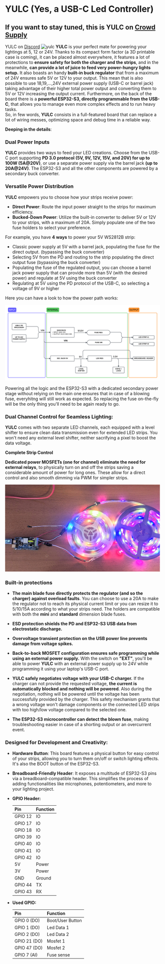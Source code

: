# YULC (Yes, a USB-C Led Controller)

## If you want to stay tuned, this is YULC on [Crowd Supply](https://www.crowdsupply.com/aaelectronics/yulc)

YULC on [Discord](https://discord.com/invite/ByGBf97C)
![yulc](https://github.com/ale1800/YULC/blob/main/images/yulc.jpg)
**YULC** is your perfect mate for powering your lightings at 5, 12 or 24V. Thanks to its compact form factor (a 3D printable case is coming), it can be placed almost everywhere, it features a lot of protections to **ensure safety for both the charger and the strips**, and in the meanwhile, **can provide a lot of juice to feed very power-hungry lights setup.** 
It also boasts an handy **built-in buck regulator** that from a maximum of 24V ensures safe 5V or 12V to your output. This mean that is also possible to use 18,19,...,24V external power supply (USB-C or barrel jack) taking advantage of their higher total power output and converting them to 5V or 12V increasing the output current.
Furthermore, on the back of the board there is a **powerful ESP32-S3, directly programmable from the USB-C**, that allows you to manage even more complex effects and to run heavy tasks.  
So, in few words, **YULC** consists in a full-featured board that can replace a lot of wiring messes, optimizing space and debug time in a reliable way.

**Deeping in the details**:

### Dual Power Inputs
**YULC** provides two ways to feed your LED creations. Choose from the USB-C port supporting **PD 3.0 protocol (5V, 9V, 12V, 15V, and 20V) for up to 100W (5A@20V)**, or use a separate power supply via the barrel jack **(up to 20A@24V)**.
The ESP32-S3 and all the other components are powered by a secondary buck converter.

### Versatile Power Distribution
**YULC** empowers you to choose how your strips receive power:  

* **Direct Power**: Route the input power straight to the strips for maximum efficiency.  
* **Bucked-Down Power**: Utilize the built-in converter to deliver 5V or 12V to your strips, with a maximum of 20A. Simply populate one of the two fuse holders to select your preference.

For example, you have **4 ways** to power your 5V WS2812B strip:

* Classic power supply at 5V with a barrel jack, populating the fuse for the direct output. (bypassing the buck converter)
* Selecting 5V from the PD and routing to the strip populating the direct output fuse (bypassing the buck converter)
* Populating the fuse of the regulated output, you can choose a barrel jack power supply that can provide more than 5V (with the desired power) and regulate at 5V using the buck converter
* Regulating at 5V using the PD protocol of the USB-C, so selecting a voltage of 9V or higher

Here you can have a look to how the power path works:






![Concept map (6)](https://github.com/ale1800/YULC/blob/main/images/Concept%20map.png)

Powering all the logic and the ESP32-S3 with a dedicated secondary power stage without relying on the main one ensures that in case of a blowing fuse, everyhitng will still work as expected. So replacing the fuse on-the-fly will be the only thing you'll need to be again ready to go.


### Dual Channel Control for Seamless Lighting:

**YULC** comes with two separate LED channels, each equipped with a level shifter to ensure clean data transmission even for extended LED strips. You won't need any external level shifter, neither sacrifying a pixel to boost the data voltage.

**Complete Strip Control**  

**Dedicated power MOSFETs (one for channel) eliminate the need for external relays**, to physically turn on and off the strips saving a considerable amount of power for long ones. 
These allow for a direct control and also smooth dimming via PWM for simpler strips.

![top_yulc](https://github.com/ale1800/YULC/blob/main/images/real_use/top_yulc.jpg)





### Built-in protections   

* **The main blade fuse directly protects the regulator (and so the charger) against overload faults**. You can choose to use a 20A to make the regulator not to reach its physical current limit or you can resize it to 5/10/15A according to what your strips need.
  The holders are compatible with both the **mini** and **standard** dimension blade fuses.

* **ESD protection shields the PD and ESP32-S3 USB data from electrostatic discharge.**

* **Overvoltage transient protection on the USB power line prevents damage from voltage spikes.**

* **Back-to-back MOSFET configuration ensures safe programming while using an external power supply.** With the switch on **"EXT"**, you'll be able to power **YULC** with an external power supply up to 24V while programming it using your laptop's USB-C port.

* **YULC safely negotiates voltage with your USB-C charger.** If the charger can not provide the requested voltage, **the current is automatically blocked and nothing will be powered**. Also during the negotiation, nothing will be powered until the voltage 
  has been successfully provided by the charger. This safety mechanism grants that a wrong voltage won't damage components or the connected LED strips with too high/low voltage compared to the selected one.

* **The ESP32-S3 microcontroller can detect the blown fuse**, making troubleshooting easier in case of a shorting output or an overcurrent event.   

### Designed for Development and Creativity:

* **Hardware Button**: This board features a physical button for easy control of your strips, allowing you to turn them on/off or switch lighting effects. It's also the BOOT button of the ESP32-S3.
* **Breadboard-Friendly Header**: It exposes a multitude of ESP32-S3 pins via a breadboard-compatible header. This simplifies the process of adding functionalities like microphones, potentiometers, and more to your lighting project.
* **GPIO Header:**
  
  |   Pin    |  Function |
  |----------|-----------|
  |  GPIO 12 |     IO    |
  |  GPIO 17 |     IO    |
  |  GPIO 18 |     IO    |
  |  GPIO 39 |     IO    |
  |  GPIO 40 |     IO    |
  |  GPIO 41 |     IO    |
  |  GPIO 42 |     IO    |
  |  5V      |   Power   |
  |  3V      |   Power   |
  |  GND     |  Ground   |
  |  GPIO 44   |    TX     |
  |  GPIO 43   |    RX     |
* **Used GPIO:**

  | Pin | Function |
  | --- | ---|
  | GPIO 0 (DO) | Boot/User Button |
  |  GPIO 1 (DO) | Led Data 1 |
  |  GPIO 2 (DO) | Led Data 2 |
  |  GPIO 21 (DO) | Mosfet 1 |
  | GPIO 47 (DO) | Mosfet 2 |
  | GPIO 7 (AI) | Fuse sense |

